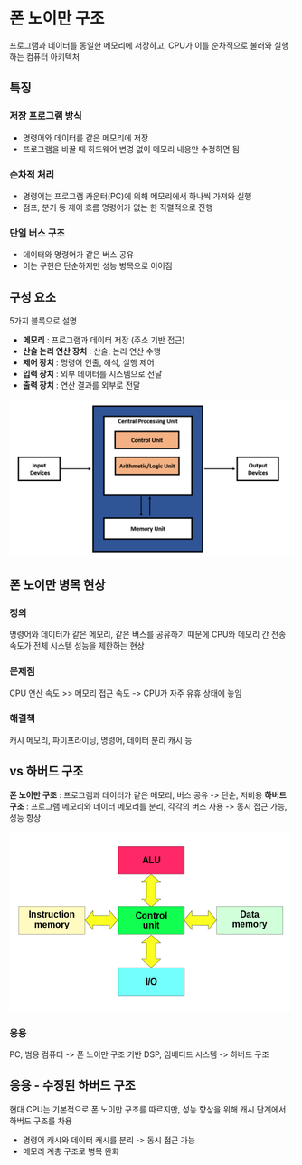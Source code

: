 # 폰 노이만 구조
프로그램과 데이터를 동일한 메모리에 저장하고, CPU가 이를 순차적으로 불러와 실행하는 컴퓨터 아키텍처

## 특징

### 저장 프로그램 방식

- 명령어와 데이터를 같은 메모리에 저장
- 프로그램을 바꿀 때 하드웨어 변경 없이 메모리 내용만 수정하면 됨

### 순차적 처리

- 명령어는 프로그램 카운터(PC)에 의해 메모리에서 하나씩 가져와 실행
- 점프, 분기 등 제어 흐름 명령어가 없는 한 직렬적으로 진행

### 단일 버스 구조

- 데이터와 명령어가 같은 버스 공유
- 이는 구현은 단순하지만 성능 병목으로 이어짐

## 구성 요소
5가지 블록으로 설명

- **메모리** : 프로그램과 데이터 저장 (주소 기반 접근)
- **산술 논리 연산 장치** : 산술, 논리 연산 수행
- **제어 장치** : 명령어 인출, 해석, 실행 제어
- **입력 장치** : 외부 데이터를 시스템으로 전달
- **출력 장치** : 연산 결과를 외부로 전달

<img src="images/Von_Neumann_Architecture.png">

## 폰 노이만 병목 현상

### 정의
명령어와 데이터가 같은 메모리, 같은 버스를 공유하기 때문에 CPU와 메모리 간 전송 속도가 전체 시스템 성능을 제한하는 현상

### 문제점
CPU 연산 속도 >> 메모리 접근 속도 -> CPU가 자주 유휴 상태에 놓임

### 해결책
캐시 메모리, 파이프라이닝, 명령어, 데이터 분리 캐시 등

## vs 하버드 구조

**폰 노이만 구조** : 프로그램과 데이터가 같은 메모리, 버스 공유 -> 단순, 저비용
**하버드 구조** : 프로그램 메모리와 데이터 메모리를 분리, 각각의 버스 사용 -> 동시 접근 가능, 성능 향상

<img src="images/Harvard_Architecture.png">

### 응용
PC, 범용 컴퓨터 -> 폰 노이만 구조 기반
DSP, 임베디드 시스템 -> 하버드 구조

## 응용 - 수정된 하버드 구조

현대 CPU는 기본적으로 폰 노이만 구조를 따르지만, 성능 향상을 위해 캐시 단계에서 하버드 구조를 차용
- 명령어 캐시와 데이터 캐시를 분리 -> 동시 접근 가능
- 메모리 계층 구조로 병목 완화